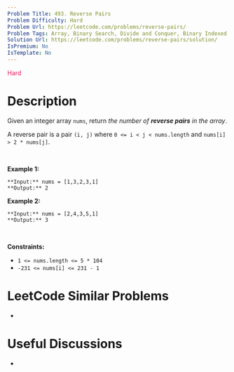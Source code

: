 ```yaml
---
Problem Title: 493. Reverse Pairs
Problem Difficulty: Hard
Problem Url: https://leetcode.com/problems/reverse-pairs/
Problem Tags: Array, Binary Search, Divide and Conquer, Binary Indexed Tree, Segment Tree, Merge Sort, Ordered Set
Solution Url: https://leetcode.com/problems/reverse-pairs/solution/
IsPremium: No
IsTemplate: No
---
```


<span style="color: rgb(233, 30, 99);">Hard</span>

# Description

Given an integer array `nums`, return *the number of **reverse pairs** in the array*.


A reverse pair is a pair `(i, j)` where `0 <= i < j < nums.length` and `nums[i] > 2 * nums[j]`.


 


**Example 1:**



```
**Input:** nums = [1,3,2,3,1]
**Output:** 2

```
**Example 2:**



```
**Input:** nums = [2,4,3,5,1]
**Output:** 3

```

 


**Constraints:**


* `1 <= nums.length <= 5 * 104`
* `-231 <= nums[i] <= 231 - 1`




# LeetCode Similar Problems

- []()

# Useful Discussions

- []()
